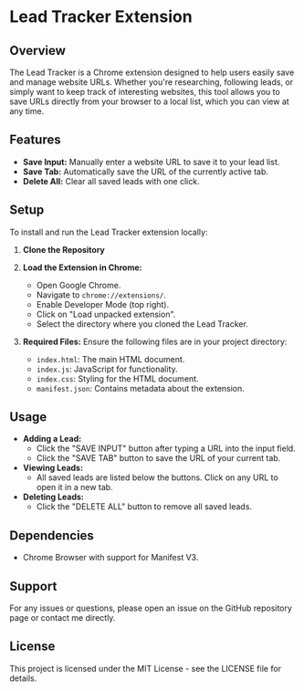 # Lead Tracker Extension

## Overview
The Lead Tracker is a Chrome extension designed to help users easily save and manage website URLs. Whether you're researching, following leads, or simply want to keep track of interesting websites, this tool allows you to save URLs directly from your browser to a local list, which you can view at any time.

## Features
- **Save Input:** Manually enter a website URL to save it to your lead list.
- **Save Tab:** Automatically save the URL of the currently active tab.
- **Delete All:** Clear all saved leads with one click.

## Setup
To install and run the Lead Tracker extension locally:

1. **Clone the Repository**


2. **Load the Extension in Chrome:**
   - Open Google Chrome.
   - Navigate to `chrome://extensions/`.
   - Enable Developer Mode (top right).
   - Click on "Load unpacked extension".
   - Select the directory where you cloned the Lead Tracker.

3. **Required Files:**
   Ensure the following files are in your project directory:
   - `index.html`: The main HTML document.
   - `index.js`: JavaScript for functionality.
   - `index.css`: Styling for the HTML document.
   - `manifest.json`: Contains metadata about the extension.

## Usage
- **Adding a Lead:**
  - Click the "SAVE INPUT" button after typing a URL into the input field.
  - Click the "SAVE TAB" button to save the URL of your current tab.
- **Viewing Leads:**
  - All saved leads are listed below the buttons. Click on any URL to open it in a new tab.
- **Deleting Leads:**
  - Click the "DELETE ALL" button to remove all saved leads.

## Dependencies
- Chrome Browser with support for Manifest V3.

## Support
For any issues or questions, please open an issue on the GitHub repository page or contact me directly.

## License
This project is licensed under the MIT License - see the LICENSE file for details.
